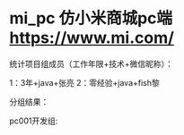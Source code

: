 # mi_pc 仿小米商城pc端 https://www.mi.com/

统计项目组成员（工作年限+技术+微信昵称）：

1：3年+java+张亮
2：零经验+java+fish黎



分组结果：

pc001开发组:

